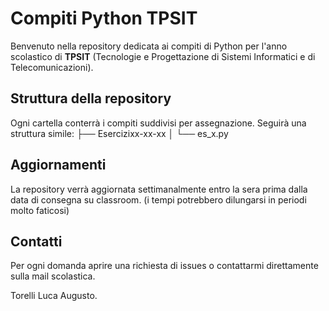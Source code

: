 # Compiti Python TPSIT

Benvenuto nella repository dedicata ai compiti di Python per l'anno scolastico di **TPSIT** (Tecnologie e Progettazione di Sistemi Informatici e di Telecomunicazioni).

## Struttura della repository

Ogni cartella conterrà i compiti suddivisi per assegnazione. Seguirà una struttura simile:
├── Esercizixx-xx-xx │ └── es_x.py 

## Aggiornamenti

La repository verrà aggiornata settimanalmente entro la sera prima dalla data di consegna su classroom. (i tempi potrebbero dilungarsi in periodi molto faticosi)

## Contatti

Per ogni domanda aprire una richiesta di issues o contattarmi direttamente sulla mail scolastica.

Torelli Luca Augusto.
